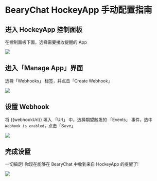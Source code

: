 # BearyChat HockeyApp 手动配置指南

## 进入 HockeyApp 控制面板

在控制面板下面，选择需要接收提醒的 App

![](http://7jpt3p.com1.z0.glb.clouddn.com/FuKPU7su5Vtawe6XYh0puK8ezIg9)

## 进入「Manage App」界面

选择「Webhooks」 标签，并点击「Create Webhook」

![](http://7jpt3p.com1.z0.glb.clouddn.com/Fg6xdjWffOpa1KTuoNVBzmxbsmj2)

## 设置 Webhook

将 {{webhookUrl}} 填入 「Url」 中，选择期望触发的 「Events」 事件，选中 `Webhook is enabled`，点击「Save」

![](http://7jpt3p.com1.z0.glb.clouddn.com/FjMpg7o-yvoCRnJ0RRSfTG7uVvsm)

## 完成设置

一切搞定! 你现在能够在 BearyChat 中收到来自 HockeyApp 的提醒了!

![](http://7jpt3p.com1.z0.glb.clouddn.com/Fob20mxhzvp_gme9MrgIqCo6kgZk)
